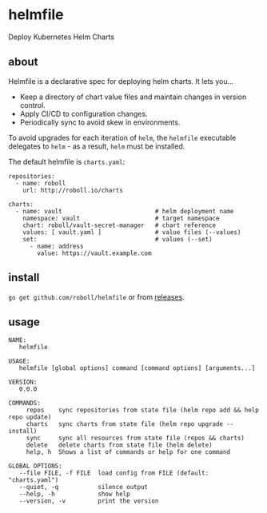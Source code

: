 # helmfile

Deploy Kubernetes Helm Charts

## about

Helmfile is a declarative spec for deploying helm charts. It lets you...

* Keep a directory of chart value files and maintain changes in version control.
* Apply CI/CD to configuration changes.
* Periodically sync to avoid skew in environments.

To avoid upgrades for each iteration of `helm`, the `helmfile` executable delegates to `helm` - as a result, `helm` must be installed.

The default helmfile is `charts.yaml`:

```
repositories:
  - name: roboll
    url: http://roboll.io/charts

charts:
  - name: vault                          # helm deployment name
    namespace: vault                     # target namespace
    chart: roboll/vault-secret-manager   # chart reference
    values: [ vault.yaml ]               # value files (--values)
    set:                                 # values (--set)
      - name: address
        value: https://vault.example.com

```

## install

`go get github.com/roboll/helmfile` or from [releases](https://github.com/roboll/helmfile/releases).


## usage

```
NAME:
   helmfile

USAGE:
   helmfile [global options] command [command options] [arguments...]

VERSION:
   0.0.0

COMMANDS:
     repos    sync repositories from state file (helm repo add && help repo update)
     charts   sync charts from state file (helm repo upgrade --install)
     sync     sync all resources from state file (repos && charts)
     delete   delete charts from state file (helm delete)
     help, h  Shows a list of commands or help for one command

GLOBAL OPTIONS:
   --file FILE, -f FILE  load config from FILE (default: "charts.yaml")
   --quiet, -q           silence output
   --help, -h            show help
   --version, -v         print the version
```

